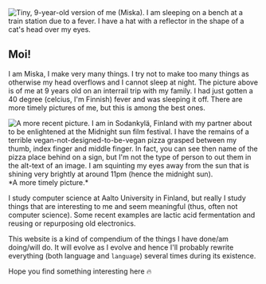 <picture>
    <source srcset="/build/About/small-miska-small.webp 480w"
    media="(max-width: 480px)" />
    <img src="/build/About/small-miska.webp" alt="Tiny, 9-year-old version of me (Miska). I am sleeping on a
bench at a train station due to a fever. I have a hat with a reflector in the
shape of a cat's head over my eyes." />
</picture>

## Moi!

I am Miska, I make very many things. I try not to make too many things as
otherwise my head overflows and I cannot sleep at night. The picture above is of
me at 9 years old on an interrail trip with my family. I had just gotten a 40
degree (celcius, I'm Finnish) fever and was sleeping it off. There are more
timely pictures of me, but this is among the best ones.

<picture>
    <source srcset="/build/About/big-miska-small.webp 480w"
    media="(max-width: 480px)" />
    <img src="/build/About/big-miska.webp" alt="A more recent picture. I am in Sodankylä, Finland
with my partner about to be enlightened at the Midnight sun film festival. I
have the remains of a terrible vegan-not-designed-to-be-vegan pizza grasped
between my thumb, index finger and middle finger. In fact, you can see then name
of the pizza place behind on a sign, but I'm not the type of person to out them
in the alt-text of an image. I am squinting my eyes away from the sun that is
shining very brightly at around 11pm (hence the midnight sun)." />
</picture>
<span>*A more timely picture.*</span>

I study computer science at Aalto University in Finland, but really I study
things that are interesting to me and seem meaningful (thus, often not computer
science). Some recent examples are lactic acid fermentation and reusing or
repurposing old electronics.

This website is a kind of compendium of the things I have done/am doing/will do.
It will evolve as I evolve and hence I'll probably rewrite everything (both
language and `language`) several times during its existence.

Hope you find something interesting here 🔥
